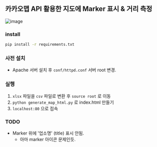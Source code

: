## 카카오맵 API 활용한 지도에 Marker 표시 & 거리 측정
![image](https://user-images.githubusercontent.com/26128046/335840528-db106e5d-1f1a-43bb-8066-150706e4afe1.png)

### install
```Bash
pip install -r requirements.txt
```

### 사전 설치
* Apache 서버 설치 후 `conf/httpd.conf` 서버 root 변경.

### 실행
1. `xlsx` 파일을 `csv` 파일로 변환 후 `source root` 로 이동
2. `python generate_map_html.py` 로 index.html 만들기
3. `localhost:80` 으로 접속


### TODO
* Marker 위에 '업소명' (title) 표시 안됨.
  * 아마 marker 아이콘 문제인듯.

